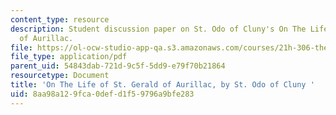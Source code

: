 ```yaml
---
content_type: resource
description: Student discussion paper on St. Odo of Cluny's On The Life of St. Gerald
  of Aurillac.
file: https://ol-ocw-studio-app-qa.s3.amazonaws.com/courses/21h-306-the-emergence-of-europe-500-1300-fall-2003/8aa98a129fca0defd1f59796a9bfe283_st_gerald.pdf
file_type: application/pdf
parent_uid: 54843dab-721d-9c5f-5dd9-e79f70b21864
resourcetype: Document
title: 'On The Life of St. Gerald of Aurillac, by St. Odo of Cluny '
uid: 8aa98a12-9fca-0def-d1f5-9796a9bfe283
---
```

